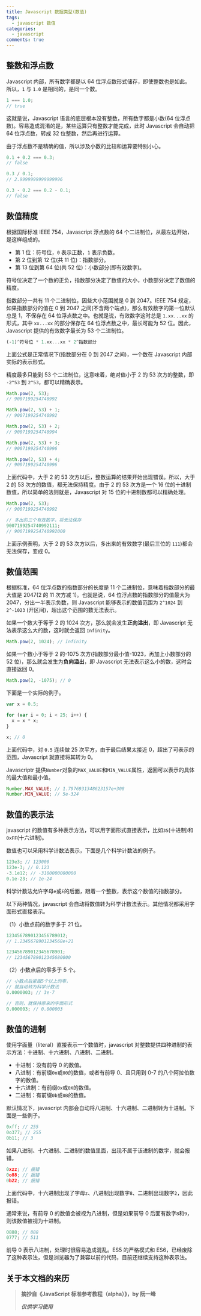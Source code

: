 ```yaml
---
title: Javascript 数据类型(数值)
tags:
  - javascript 数值
categories:
  - javascript
comments: true
---
```


## 整数和浮点数

Javascript 内部，所有数字都是以 64 位浮点数形式储存，即使整数也是如此。所以，`1` 与 `1.0` 是相同的，是同一个数。

```javascript
1 === 1.0;
// true
```

这就是说，Javascript 语言的底层根本没有整数，所有数字都是小数(64 位浮点数)。容易造成混淆的是，某些运算只有整数才能完成，此时 Javascript 会自动把 64 位浮点数，转成 32 位整数，然后再进行运算。

由于浮点数不是精确的值，所以涉及小数的比较和运算要特别小心。

```javascript
0.1 + 0.2 === 0.3;
// false

0.3 / 0.1;
// 2.9999999999999996

0.3 - 0.2 === 0.2 - 0.1;
// false
```

<!--more-->

## 数值精度

根据国际标准 IEEE 754，Javascript 浮点数的 64 个二进制位，从最左边开始，是这样组成的。

- 第 1 位：符号位，`0` 表示正数，`1` 表示负数。
- 第 2 位到第 12 位(共 11 位)：指数部分。
- 第 13 位到第 64 位(共 52 位)：小数部分(即有效数字)。

符号位决定了一个数的正负，指数部分决定了数值的大小，小数部分决定了数值的精度。

指数部分一共有 11 个二进制位，因些大小范围就是 0 到 2047。IEEE 754 规定，如果指数部分的值在 0 到 2047 之间(不含两个端点)，那么有效数字的第一位默认总是 1，不保存在 64 位浮点数之中。也就是说，有效数字这时总是 `1.xx...xx` 的形式，其中 `xx...xx` 的部分保存在 64 位浮点数之中，最长可能为 52 位。因此，Javascript 提供的有效数字最长为 53 个二进制位。

```javascript
(-1)^符号位 * 1.xx...xx * 2^指数部分
```

上面公式是正常情况下(指数部分在 0 到 2047 之间)，一个数在 Javascript 内部实际的表示形式。

精度最多只能到 53 个二进制位，这意味着，绝对值小于 2 的 53 次方的整数，即 `-2^53` 到
`2^53`，都可以精确表示。

```javascript
Math.pow(2, 53);
// 9007199254740992

Math.pow(2, 53) + 1;
// 9007199254740992

Math.pow(2, 53) + 2;
// 9007199254740994

Math.pow(2, 53) + 3;
// 9007199254740996

Math.pow(2, 53) + 4;
// 9007199254740996
```

上面代码中，大于 2 的 53 次方以后，整数运算的结果开始出现错误。所以，大于 2 的 53 次方的数值，都无法保持精度。由于 2 的 53 次方是一个 16 位的十进制数值，所以简单的法则就是，Javascript 对 15 位的十进制数都可以精确处理。

```javascript
Math.pow(2, 53);
// 9007199254740992

// 多出的三个有效数字，将无法保存
9007199254740992111;
// 9007199254740992000
```

上面示例表明，大于 2 的 53 次方以后，多出来的有效数字(最后三位的 `111`)都会无法保存，变成 0。

## 数值范围

根据标准，64 位浮点数的指数部分的长度是 11 个二进制位，意味着指数部分的最大值是 2047(2 的 11 次方减 1)。也就是说，64 位浮点数的指数部分的值最大为 2047，分出一半表示负数，则 Javascript 能够表示的数值范围为 `2^1024` 到 `2^-1023` (开区间)，超出这个范围的数无法表示。

如果一个数大于等于 2 的 1024 次方，那么就会发生**正向溢出**，即 Javascript 无法表示这么大的数，这时就会返回 `Infinity`。

```javascript
Math.pow(2, 1024); // Infinity
```

如果一个数小于等于 2 的-1075 次方(指数部分最小值-1023，再加上小数部分的 52 位)，那么就会发生为**负向溢出**，即 Javascript 无法表示这么小的数，这时会直接返回 0。

```javascript
Math.pow(2, -1075); // 0
```

下面是一个实际的例子。

```javascript
var x = 0.5;

for (var i = 0; i < 25; i++) {
  x = x * x;
}

x; // 0
```

上面代码中，对 `0.5` 连续做 25 次平方，由于最后结果太接近 0，超出了可表示的范围，Javascript 就直接将其转为 0。

Javascriptr 提供`Number`对象的`MAX_VALUE`和`MIN_VALUE`属性，返回可以表示的具体的最大值和最小值。

```javascript
Number.MAX_VALUE; // 1.7976931348623157e+308
Number.MIN_VALUE; // 5e-324
```

## 数值的表示法

javascript 的数值有多种表示方法，可以用字面形式直接表示，比如`35`(十进制)和`0xFF`(十六进制)。

数值也可以采用科学计数法表示，下面是几个科学计数法的例子。

```javascript
123e3; // 123000
123e-3; // 0.123
-3.1e12; // -3100000000000
0.1e-23; // 1e-24
```

科学计数法允许字母`e`或`E`的后面，跟着一个整数，表示这个数值的指数部分。

以下两种情况，javascript 会自动将数值转为科学计数法表示。其他情况都采用字面形式直接表示。

（1）小数点前的数字多于 21 位。

```javascript
1234567890123456789012;
// 1.2345678901234568e+21

123456789012345678901;
// 123456789012345680000
```

（2）小数点后的零多于 5 个。

```javascript
// 小数点后紧跟5个以上的零，
// 就自动转为科学计数法
0.0000003; // 3e-7

// 否则，就保持原来的字面形式
0.000003; // 0.000003
```

## 数值的进制

使用字面量（literal）直接表示一个数值时，javascript 对整数提供四种进制的表示方法：十进制、十六进制、八进制、二进制。

- 十进制：没有前导 0 的数值。
- 八进制：有前缀`0o`或`00`的数值，或者有前导 0、且只用到 0-7 的八个阿拉伯数字的数值。
- 十六进制：有前缀`0x`或`0X`的数值。
- 二进制：有前缀`0b`或`0B`的数值。

默认情况下，javascript 内部会自动将八进制、十六进制、二进制转为十进制。下面是一些例子。

```javascript
0xff; // 255
0o377; // 255
0b11; // 3
```

如果八进制、十六进制、二进制的数值里面，出现不属于该进制的数字，就会报错。

```javascript
0xzz; // 报错
0o88; // 报错
0b22; // 报错
```

上面代码中，十六进制出现了字母`z`、八进制出现数字`8`、二进制出现数字`2`，因此报错。

通常来说，有前导 0 的数值会被视为八进制，但是如果前导 0 后面有数字`8`和`9`，则该数值被视为十进制。

```javascript
0888; // 888
0777; // 511
```

前导 0 表示八进制，处理时很容易造成混乱。ES5 的严格模式和 ES6，已经废除了这种表示法，但是浏览器为了兼容以前的代码，目前还继续支持这种表示法。

## 关于本文档的来历

> **摘抄自《JavaScript 标准参考教程（alpha）》，by 阮一峰**
>
> **_仅供学习使用_**
